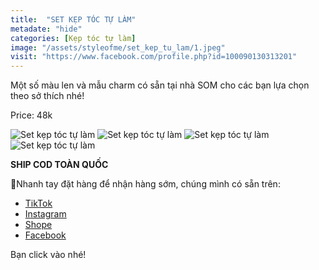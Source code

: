 ```yaml
---
title:  "SET KẸP TÓC TỰ LÀM"
metadate: "hide"
categories: [Kẹp tóc tự làm]
image: "/assets/styleofme/set_kep_tu_lam/1.jpeg"
visit: "https://www.facebook.com/profile.php?id=100090130313201"
---
```


Một số màu len và mẫu charm có sẵn tại nhà SOM cho các bạn lựa chọn  theo sở thích nhé!

Price: 48k

![Set kẹp tóc tự làm](/assets/styleofme/set_kep_tu_lam/2.jpeg)
![Set kẹp tóc tự làm](/assets/styleofme/set_kep_tu_lam/3.jpeg)
![Set kẹp tóc tự làm](/assets/styleofme/set_kep_tu_lam/4.jpeg)
![Set kẹp tóc tự làm](/assets/styleofme/set_kep_tu_lam/5.jpeg)


**SHIP COD TOÀN QUỐC**

📌Nhanh tay đặt hàng để nhận hàng sớm, chúng mình có sẵn trên:

- [TikTok](https://www.tiktok.com/@styleofme1902)
- [Instagram ](https://www.instagram.com/styleofme.hcm)
- [Shope ](https://shopee.vn/styleofme1902#product_list)
- [Facebook ](https://www.facebook.com/styleofmehcm)

Bạn click vào nhé!